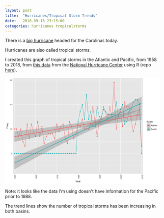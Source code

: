 ```yaml
---
layout: post
title:  "Hurricanes/Tropical Storm Trends"
date:   2018-09-13 23:15:00
categories: hurricanes tropicalstorms
---
```

There is a [big hurricane](https://weather.com/safety/hurricane/news/2018-09-13-hurricane-florence-forecast-carolinas-southeast-landfall) headed for the Carolinas today. 

Hurricanes are also called tropical storms. 

I created this graph of tropical storms in the Atlantic and Pacific, from 1958 to 2018, from [this data](https://www.nhc.noaa.gov/TCR_StormReportsIndex.xml) from the [National Hurricane Center](https://www.nhc.noaa.gov/) using R (repo [here](https://github.com/gaced/data_tables/tree/master/tropicalStorms)). 

![ts_trends](/images/ts_trend.png)

Note: it looks like the data I'm using doesn't have information for the Pacific prior to 1988.

The trend lines show the number of tropical storms has been increasing in both basins. 

